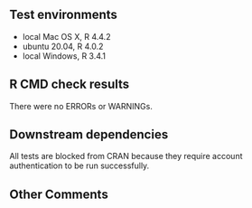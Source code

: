## Test environments
* local Mac OS X, R 4.4.2
* ubuntu 20.04, R 4.0.2
* local Windows, R 3.4.1

## R CMD check results
There were no ERRORs or WARNINGs. 

## Downstream dependencies
All tests are blocked 
from CRAN because they require account authentication 
to be run successfully. 

## Other Comments

